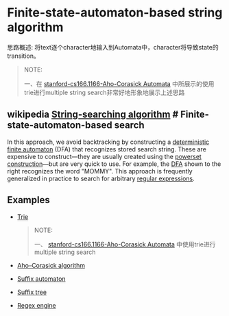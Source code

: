 # Finite-state-automaton-based string algorithm

思路概述: 将text逐个character地输入到Automata中，character将导致state的transition。

> NOTE:
>
> 一、在 [stanford-cs166.1166-Aho-Corasick Automata](https://web.stanford.edu/class/archive/cs/cs166/cs166.1166/lectures/02/Slides02.pdf) 中所展示的使用trie进行multiple string search非常好地形象地展示上述思路



## wikipedia [String-searching algorithm](https://en.wikipedia.org/wiki/String-searching_algorithm) # Finite-state-automaton-based search

In this approach, we avoid backtracking by constructing a [deterministic finite automaton](https://en.wikipedia.org/wiki/Deterministic_finite_automaton) (DFA) that recognizes stored search string. These are expensive to construct—they are usually created using the [powerset construction](https://en.wikipedia.org/wiki/Powerset_construction)—but are very quick to use. For example, the [DFA](https://en.wikipedia.org/wiki/Deterministic_finite_automaton) shown to the right recognizes the word "MOMMY". This approach is frequently generalized in practice to search for arbitrary [regular expressions](https://en.wikipedia.org/wiki/Regular_expression).



## Examples

- [Trie](https://en.wikipedia.org/wiki/Trie) 

  > NOTE:
  >
  > 一、 [stanford-cs166.1166-Aho-Corasick Automata](https://web.stanford.edu/class/archive/cs/cs166/cs166.1166/lectures/02/Slides02.pdf) 中使用trie进行multiple string search

- [Aho–Corasick algorithm](https://en.wikipedia.org/wiki/Aho%E2%80%93Corasick_algorithm) 

- [Suffix automaton](https://en.wikipedia.org/wiki/Suffix_automaton)

- [Suffix tree](https://en.wikipedia.org/wiki/Suffix_tree) 

- [Regex engine](https://en.wikipedia.org/wiki/Comparison_of_regular_expression_engines)

